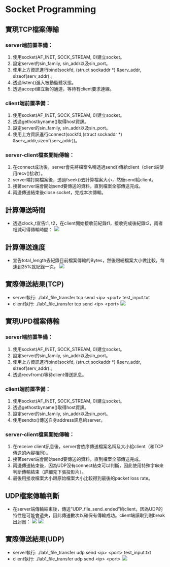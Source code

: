 # Socket Programming
## 實現TCP檔案傳輸
### server端前置準備：
1. 使用socket(AF_INET, SOCK_STREAM, 0)建立socket。
2. 設定server的sin_family, sin_addr以及sin_port。
3. 使用上方資訊進行bind(sockfd, (struct sockaddr *) &serv_addr, sizeof(serv_addr) 。
4. 透過listen()進入被動監聽狀態。
5. 透過accept建立新的通道，等待有client要求連線。
### client端前置準備：
1. 使用socket(AF_INET, SOCK_STREAM, 0)建立socket。
2. 透過gethostbyname()取得host資訊。
3. 設定server的sin_family, sin_addr以及sin_port。
4. 使用上方資訊進行connect(sockfd,(struct sockaddr *) &serv_addr,sizeof(serv_addr))。
### server-client檔案開始傳輸：
1. 在connect成功後，server會先將檔案名稱透過send()傳給client（client端使用recv()接收）。
2. server端打開檔案後，透過fseek()去計算檔案大小，然後send給client。
3. 接著server端會開始send要傳送的資料，直到檔案全部傳送完成。
4. 兩邊傳送結束後close socket，完成本次傳輸。
## 計算傳送時間
- 透過clock_t宣告t1, t2，在client開始接收前紀錄t1，接收完成後紀錄t2，兩者相減可得傳輸時間：
![](https://i.imgur.com/lUnwkS6.png)
## 計算傳送進度
- 宣告total_length去紀錄目前檔案傳輸的Bytes，然後跟總檔案大小做比較，每達到25%就紀錄一次。
![](https://i.imgur.com/hUMx78t.png)
## 實際傳送結果(TCP)
- server執行: ./lab1_file_transfer tcp send \<ip> \<port> test_input.txt
- client執行: ./lab1_file_transfer tcp send \<ip> \<port> 
![](https://i.imgur.com/mWmzvN5.png)
## 實現UPD檔案傳輸
### server端前置準備：
1. 使用socket(AF_INET, SOCK_STREAM, 0)建立socket。
2. 設定server的sin_family, sin_addr以及sin_port。
3. 使用上方資訊進行bind(sockfd, (struct sockaddr *) &serv_addr, sizeof(serv_addr) 。
4. 透過recvfrom()等待client傳送訊息。
### client端前置準備：
1. 使用socket(AF_INET, SOCK_STREAM, 0)建立socket。
2. 透過gethostbyname()取得host資訊。
3. 設定server的sin_family, sin_addr以及sin_port。
4. 使用sendto()傳送自身address訊息給server。
### server-client檔案開始傳輸：
1. 在receive client訊息後，server會依序傳送檔案名稱及大小給client（和TCP傳送的內容相同）。
2. 接著server端會開始send要傳送的資料，直到檔案全部傳送完成。
3. 兩邊傳送結束後，因為UDP沒有connect結束可以判斷，因此使用特殊字串來判斷傳輸結束（詳細見下張投影片）。
4. 最後用接收檔案大小跟原始檔案大小比較得到最後的packet loss rate。
## UDP檔案傳輸判斷
- 在server端傳輸結束後，傳送”UDP_file_send_ended”給client，因為UDP的特性是可能會遺失，因此傳送數次以確保有傳輸成功。client端讀取到則break出迴圈：
![](https://i.imgur.com/Pce2aQO.png)
![](https://i.imgur.com/BzTCAV3.png)
## 實際傳送結果(UDP)
- server執行: ./lab1_file_transfer udp send \<ip> \<port> test_input.txt
- client執行: ./lab1_file_transfer udp send \<ip> \<port> 
![](https://i.imgur.com/0p2SFL9.png)